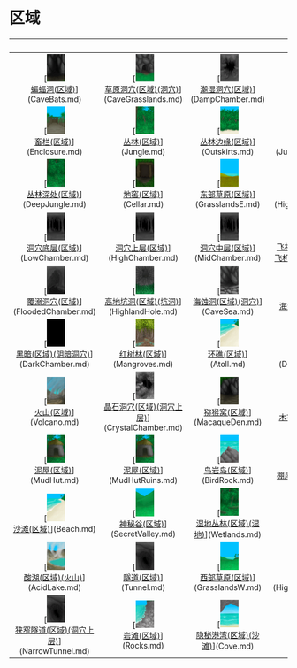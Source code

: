 # 区域  
<br>  |  <br>  |  <br>  |  <br>  
 :----:    |   :----:    |   :----:    |   :----:    
[<img decoding="async" src="Sprite/BatCave.png" href="a.md" style="max-width:50px;max-height:50px;"><br>[蝙蝠洞(区域)](CaveBats.md)](CaveBats.md)  |  [<img decoding="async" src="Sprite/GrasslandsCaveEntrance.png" href="a.md" style="max-width:50px;max-height:50px;"><br>[草原洞穴(区域)(洞穴)](CaveGrasslands.md)](CaveGrasslands.md)  |  [<img decoding="async" src="Sprite/DampChamber.png" href="a.md" style="max-width:50px;max-height:50px;"><br>[潮湿洞穴(区域)](DampChamber.md)](DampChamber.md)  |  [<img decoding="async" src="Sprite/TidalCave.png" href="a.md" style="max-width:50px;max-height:50px;"><br>[潮汐洞(区域)](CaveTidal.md)](CaveTidal.md)  
[<img decoding="async" src="Sprite/Coop.png" href="a.md" style="max-width:50px;max-height:50px;"><br>[畜栏(区域)](Enclosure.md)](Enclosure.md)  |  [<img decoding="async" src="Sprite/Jungle.png" href="a.md" style="max-width:50px;max-height:50px;"><br>[丛林(区域)](Jungle.md)](Jungle.md)  |  [<img decoding="async" src="Sprite/JunglePatch.png" href="a.md" style="max-width:50px;max-height:50px;"><br>[丛林边缘(区域)](Outskirts.md)](Outskirts.md)  |  [<img decoding="async" src="Sprite/JungleHighlands.png" href="a.md" style="max-width:50px;max-height:50px;"><br>[丛林高地(区域)](JungleHighlands.md)](JungleHighlands.md)  
[<img decoding="async" src="Sprite/DeepJungle.png" href="a.md" style="max-width:50px;max-height:50px;"><br>[丛林深处(区域)](DeepJungle.md)](DeepJungle.md)  |  [<img decoding="async" src="Sprite/Cellar.png" href="a.md" style="max-width:50px;max-height:50px;"><br>[地窖(区域)](Cellar.md)](Cellar.md)  |  [<img decoding="async" src="Sprite/GrasslandsEastern.png" href="a.md" style="max-width:50px;max-height:50px;"><br>[东部草原(区域)](GrasslandsE.md)](GrasslandsE.md)  |  [<img decoding="async" src="Sprite/HighlandsEastern.png" href="a.md" style="max-width:50px;max-height:50px;"><br>[东部高地(区域)](HighlandsEastern.md)](HighlandsEastern.md)  
[<img decoding="async" src="Sprite/CaveChamber.png" href="a.md" style="max-width:50px;max-height:50px;"><br>[洞穴底层(区域)](LowChamber.md)](LowChamber.md)  |  [<img decoding="async" src="Sprite/CaveChamber.png" href="a.md" style="max-width:50px;max-height:50px;"><br>[洞穴上层(区域)](HighChamber.md)](HighChamber.md)  |  [<img decoding="async" src="Sprite/CaveChamber.png" href="a.md" style="max-width:50px;max-height:50px;"><br>[洞穴中层(区域)](MidChamber.md)](MidChamber.md)  |  [<img decoding="async" src="Sprite/PlaneCrashed.png" href="a.md" style="max-width:50px;max-height:50px;"><br>[飞机残骸(区域)(坠毁的飞机)](PlaneCrash.md)](PlaneCrash.md)  
[<img decoding="async" src="Sprite/FloodedChamber.png" href="a.md" style="max-width:50px;max-height:50px;"><br>[覆溺洞穴(区域)](FloodedChamber.md)](FloodedChamber.md)  |  [<img decoding="async" src="Sprite/HoleDown.png" href="a.md" style="max-width:50px;max-height:50px;"><br>[高地坑洞(区域)(坑洞)](HighlandHole.md)](HighlandHole.md)  |  [<img decoding="async" src="Sprite/CaveEntrance.png" href="a.md" style="max-width:50px;max-height:50px;"><br>[海蚀洞(区域)(洞穴)](CaveSea.md)](CaveSea.md)  |  [<img decoding="async" src="Sprite/Bay.png" href="a.md" style="max-width:50px;max-height:50px;"><br>[海湾(区域)](Bay.md)](Bay.md)  
[<img decoding="async" src="Sprite/Darkness.png" href="a.md" style="max-width:50px;max-height:50px;"><br>[黑暗(区域)(阴暗洞穴)](DarkChamber.md)](DarkChamber.md)  |  [<img decoding="async" src="Sprite/Mangroves.png" href="a.md" style="max-width:50px;max-height:50px;"><br>[红树林(区域)](Mangroves.md)](Mangroves.md)  |  [<img decoding="async" src="Sprite/Beach.png" href="a.md" style="max-width:50px;max-height:50px;"><br>[环礁(区域)](Atoll.md)](Atoll.md)  |  [<img decoding="async" src="Sprite/DesolateBeach.png" href="a.md" style="max-width:50px;max-height:50px;"><br>[荒芜沙滩(区域)](DesolateBeach.md)](DesolateBeach.md)  
[<img decoding="async" src="Sprite/Volcano.png" href="a.md" style="max-width:50px;max-height:50px;"><br>[火山(区域)](Volcano.md)](Volcano.md)  |  [<img decoding="async" src="Sprite/CrystalChamber.png" href="a.md" style="max-width:50px;max-height:50px;"><br>[晶石洞穴(区域)(洞穴上层)](CrystalChamber.md)](CrystalChamber.md)  |  [<img decoding="async" src="Sprite/DarkCaveEntrance.png" href="a.md" style="max-width:50px;max-height:50px;"><br>[猕猴窝(区域)](MacaqueDen.md)](MacaqueDen.md)  |  [<img decoding="async" src="Sprite/RaftSailed.png" href="a.md" style="max-width:50px;max-height:50px;"><br>[木筏(区域)](Raft.md)](Raft.md)  
[<img decoding="async" src="Sprite/MudHut.png" href="a.md" style="max-width:50px;max-height:50px;"><br>[泥屋(区域)](MudHut.md)](MudHut.md)  |  [<img decoding="async" src="Sprite/MudHut.png" href="a.md" style="max-width:50px;max-height:50px;"><br>[泥屋(区域)](MudHutRuins.md)](MudHutRuins.md)  |  [<img decoding="async" src="Sprite/PointyRock.png" href="a.md" style="max-width:50px;max-height:50px;"><br>[鸟岩岛(区域)](BirdRock.md)](BirdRock.md)  |  [<img decoding="async" src="Sprite/Shed.png" href="a.md" style="max-width:50px;max-height:50px;"><br>[棚屋(区域)](Shed.md)](Shed.md)  
[<img decoding="async" src="Sprite/Beach.png" href="a.md" style="max-width:50px;max-height:50px;"><br>[沙滩(区域)](Beach.md)](Beach.md)  |  [<img decoding="async" src="Sprite/SecretValley.png" href="a.md" style="max-width:50px;max-height:50px;"><br>[神秘谷(区域)](SecretValley.md)](SecretValley.md)  |  [<img decoding="async" src="Sprite/Wetlands.png" href="a.md" style="max-width:50px;max-height:50px;"><br>[湿地丛林(区域)(湿地)](Wetlands.md)](Wetlands.md)  |  [<img decoding="async" src="Sprite/StoneHut.png" href="a.md" style="max-width:50px;max-height:50px;"><br>[石屋(区域)](StoneHut.md)](StoneHut.md)  
[<img decoding="async" src="Sprite/AcidLake.png" href="a.md" style="max-width:50px;max-height:50px;"><br>[酸湖(区域)(火山)](AcidLake.md)](AcidLake.md)  |  [<img decoding="async" src="Sprite/NarrowTunnel.png" href="a.md" style="max-width:50px;max-height:50px;"><br>[隧道(区域)](Tunnel.md)](Tunnel.md)  |  [<img decoding="async" src="Sprite/Grasslands.png" href="a.md" style="max-width:50px;max-height:50px;"><br>[西部草原(区域)](GrasslandsW.md)](GrasslandsW.md)  |  [<img decoding="async" src="Sprite/Highlands.png" href="a.md" style="max-width:50px;max-height:50px;"><br>[西部高地(区域)](HighlandsWestern.md)](HighlandsWestern.md)  
[<img decoding="async" src="Sprite/NarrowTunnel.png" href="a.md" style="max-width:50px;max-height:50px;"><br>[狭窄隧道(区域)(洞穴上层)](NarrowTunnel.md)](NarrowTunnel.md)  |  [<img decoding="async" src="Sprite/RockyBeach.png" href="a.md" style="max-width:50px;max-height:50px;"><br>[岩滩(区域)](Rocks.md)](Rocks.md)  |  [<img decoding="async" src="Sprite/Cove.png" href="a.md" style="max-width:50px;max-height:50px;"><br>[隐秘港湾(区域)(沙滩)](Cove.md)](Cove.md)  |  [<img decoding="async" src="Sprite/CaveEntrance.png" href="a.md" style="max-width:50px;max-height:50px;"><br>[幽暗洞穴(区域)](DarkCave.md)](DarkCave.md)  


<script>document.title="区域 - 卡牌生存百科 Card Survival Wiki";</script>